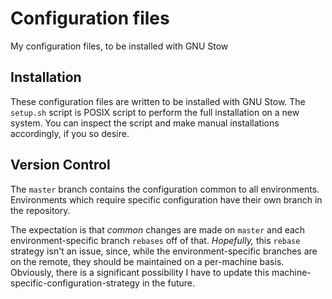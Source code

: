 # Configuration files

My configuration files, to be installed with GNU Stow

## Installation

These configuration files are written to be installed with GNU Stow. The
`setup.sh` script is POSIX script to perform the full installation on a
new system. You can inspect the script and make manual installations
accordingly, if you so desire.

## Version Control

The `master` branch contains the configuration common to all
environments. Environments which require specific configuration have
their own branch in the repository.

The expectation is that *common* changes are made on `master` and each
environment-specific branch `rebases` off of that. *Hopefully,* this
`rebase` strategy isn't an issue, since, while the environment-specific
branches are on the remote, they should be maintained on a per-machine
basis. Obviously, there is a significant possibility I have to update
this machine-specific-configuration-strategy in the future.
